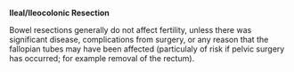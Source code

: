 **Ileal/Ileocolonic Resection**

Bowel resections generally do not affect fertility, unless there was significant disease, complications from surgery,
or any reason that the fallopian tubes may have been affected (particulaly of risk if pelvic surgery has occurred; for example removal of the rectum).   
